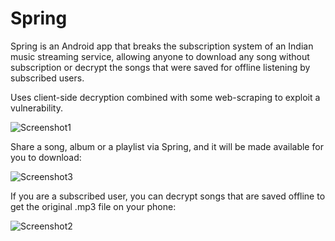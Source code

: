 # Spring

Spring is an Android app that breaks the subscription system of an Indian music streaming service, allowing anyone to download any song without subscription or decrypt the songs that were saved for offline listening by subscribed users.

Uses client-side decryption combined with some web-scraping to exploit a vulnerability.   

![Screenshot1](https://user-images.githubusercontent.com/25904133/58053023-abb9df80-7b56-11e9-9934-bc78b4571c55.png)

Share a song, album or a playlist via Spring, and it will be made available for you to download:

![Screenshot3](https://user-images.githubusercontent.com/25904133/58053322-795cb200-7b57-11e9-86ed-392db94d0fdb.png)

If you are a subscribed user, you can decrypt songs that are saved offline to get the original .mp3 file on your phone:

![Screenshot2](https://user-images.githubusercontent.com/25904133/58052936-68f80780-7b56-11e9-9dfb-2b1fe35f5c3f.png)

